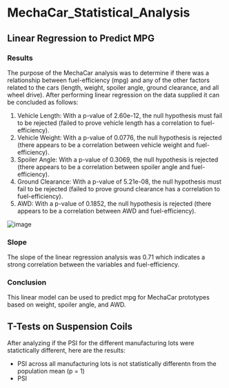 # MechaCar_Statistical_Analysis
## Linear Regression to Predict MPG
### Results
The purpose of the MechaCar analysis was to determine if there was a relationship between fuel-efficiency (mpg) and any of the other factors related to the cars (length, weight, spoiler angle, ground clearance, and all wheel drive).  After performing linear regression on the data supplied it can be concluded as follows:

1) Vehicle Length: With a p-value of 2.60e-12, the null hypothesis must fail to be rejected (failed to prove vehicle length has a correlation to fuel-efficiency).
2) Vehicle Weight: With a p-value of 0.0776, the null hypothesis is rejected (there appears to be a correlation between vehicle weight and fuel-efficiency).
3) Spoiler Angle: With a p-value of 0.3069, the null hypothesis is rejected (there appears to be a correlation between spoiler angle and fuel-efficiency).
4) Ground Clearance: With a p-value of 5.21e-08, the null hypothesis must fail to be rejected (failed to prove ground clearance has a correlation to fuel-efficiency).
5) AWD: With a p-value of 0.1852, the null hypothesis is rejected (there appears to be a correlation between AWD and fuel-efficiency).


![image](https://user-images.githubusercontent.com/106352711/190519967-d92fb196-5317-49a9-a799-1fbda8ad38f9.png)
### Slope
The slope of the linear regression analysis was 0.71 which indicates a strong correlation between the variables and fuel-efficiency. 

### Conclusion
This linear model can be used to predict mpg for MechaCar prototypes based on weight, spoiler angle, and AWD.


## T-Tests on Suspension Coils
After analyzing if the PSI for the different manufacturing lots were statictically different, here are the results:
* PSI across all manufacturing lots is not statistically differentn from the population mean (p = 1)
* PSI 
